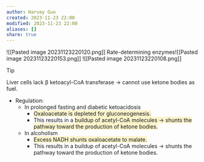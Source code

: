 ```yaml
---
author: Harvey Guo
created: 2023-11-23 22:00
modified: 2023-11-23 22:00
aliases: []
share: true
---
```

![[Pasted image 20231123220120.png]]
Rate-determining enzymes![[Pasted image 20231123220153.png]]
![[Pasted image 20231123220108.png]]
>[!tip] 
>Liver cells lack β ketoacyl-CoA transferase → cannot use ketone bodies as fuel.
- Regulation:
	- In prolonged fasting and diabetic ketoacidosis
		- <span style="background:rgba(240, 200, 0, 0.2)">Oxaloacetate is depleted for gluconeogenesis.</span>
		- This results in a <span style="background:rgba(240, 200, 0, 0.2)">buildup of acetyl-CoA molecules → shunts the pathway toward the production of ketone bodies.</span>
	- In alcoholism
		- <span style="background:rgba(240, 200, 0, 0.2)">Excess NADH shunts oxaloacetate to malate.</span>
		- This results in a buildup of acetyl-CoA molecules → shunts the pathway toward the production of ketone bodies.
